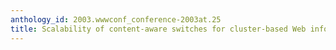 ```yaml
---
anthology_id: 2003.wwwconf_conference-2003at.25
title: Scalability of content-aware switches for cluster-based Web information systems
---
```

